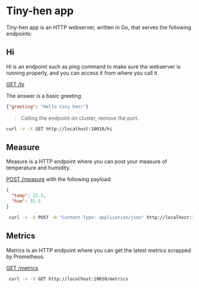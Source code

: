 # Tiny-hen app

Tiny-hen app is an HTTP webserver, written in Go, that serves the following endpoints:

## Hi

Hi is an endpoint such as ping command to make sure the webserver is running properly, and 
you can access it from where you call it.

[GET /hi](http://localhost/hi)

The answer is a basic greeting 
```json
{"greeting": "Hello tiny hen!"}
```

> Calling the endpoint on cluster, remove the port.
```bash
curl -v -X GET http://localhost:10010/hi
```

## Measure

Measure is a HTTP endpoint where you can post your measure of temperature and humidity.

[POST /measure](http://localhost/measure) with the following payload:

```json
{
  "temp": 23.5,
  "hum": 31.5
}
```

```bash
 curl -v -X POST -H "Content-Type: application/json" http://localhost:10010/measure  -d '{"temp": 360, "hum": 480}' 
```

## Metrics

Metrics is an HTTP endpoint where you can get the latest metrics scrapped by Prometheus.

[GET /metrics](http://localhost/metrics)

```bash
 curl -v -X GET http://localhost:10010/metrics
